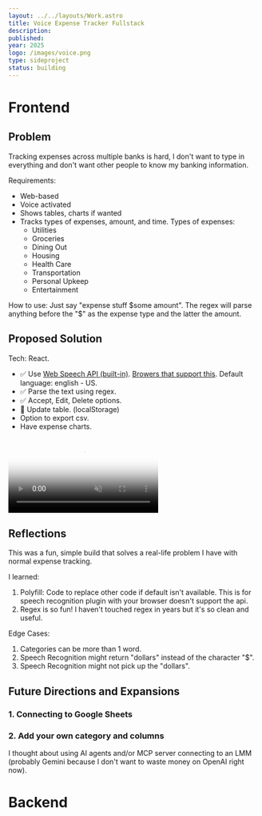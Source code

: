 ```yaml
---
layout: ../../layouts/Work.astro
title: Voice Expense Tracker Fullstack
description:
published: 
year: 2025
logo: /images/voice.png
type: sideproject
status: building
---
```


# Frontend

## Problem
Tracking expenses across multiple banks is hard, I don't want to type in everything and don't want other people to know my banking information. 

Requirements: 
- Web-based
- Voice activated 
- Shows tables, charts if wanted 
- Tracks types of expenses, amount, and time. Types of expenses: 
    - Utilities 
    - Groceries 
    - Dining Out
    - Housing 
    - Health Care
    - Transportation 
    - Personal Upkeep  
    - Entertainment 

How to use: Just say "expense stuff $some amount". The regex will parse anything before the "$" as the expense type and the latter the amount. 

## Proposed Solution
Tech: React. 
- ✅ Use [Web Speech API (built-in)](https://www.google.com/intl/en/chrome/demos/speech.html). [Browers that support this](https://www.npmjs.com/package/react-speech-recognition#supported-browsers). Default language: english - US. 
- ✅ Parse the text using regex.
- ✅ Accept, Edit, Delete options.
- 🚧 Update table. (localStorage)
- Option to export csv. 
- Have expense charts. 

<div class="overflow-hidden my-8">
  <video class="w-full" autoplay loop muted playsinline poster="/images/placeholder-rover-25.jpg">
    <source src="/video/voice-expense-tracker-mvp.mp4" type="video/mp4" />
  </video>
</div>

## Reflections
This was a fun, simple build that solves a real-life problem I have with normal expense tracking. 

I learned:
1. Polyfill: Code to replace other code if default isn't available. This is for speech recognition plugin with your browser doesn't support the api. 
2. Regex is so fun! I haven't touched regex in years but it's so clean and useful. 

Edge Cases: 
1. Categories can be more than 1 word. 
2. Speech Recognition might return "dollars" instead of the character "$". 
3. Speech Recognition might not pick up the "dollars". 

## Future Directions and Expansions

### 1. Connecting to Google Sheets 

### 2. Add your own category and columns 

I thought about using AI agents and/or MCP server connecting to an LMM (probably Gemini because I don't want to waste money on OpenAI right now). 



# Backend



















##
